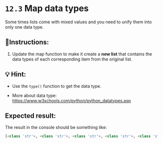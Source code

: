 # `12.3` Map data types

Some times lists come with mixed values and you need to unify them into only one data type.

## 📝Instructions:

1. Update the map function to make it create a **new list** that contains the data types of each corresponding item from the original list.

## 💡 Hint:

+ Use the `type()` function to get the data type.

+ More about data type: https://www.w3schools.com/python/python_datatypes.asp

## Expected result:

The result in the console should be something like:

```py
[<class 'str'>, <class 'str'>, <class 'str'>, <class 'str'>, <class 'str'>, <class 'str'>, <class 'int'>, <class 'int'>]
```
